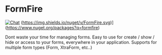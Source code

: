 # FormFire

[![Chat](https://badges.gitter.im/FormFire/gitter.png)](https://gitter.im/FormFire/Lobby)
(https://img.shields.io/nuget/v/FormFire.svg)](https://www.nuget.org/packages?q=formfire)

Dont waste your time for managing forms.
Easy to use for create / show / hide or access to your forms, everywhere in your application.
Supports for multiple form types (Form, XtraForm, etc..)
